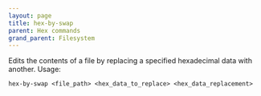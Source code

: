 ```yaml
---
layout: page
title: hex-by-swap
parent: Hex commands
grand_parent: Filesystem
---
```

Edits the contents of a file by replacing a specified hexadecimal data with another. Usage:
```
hex-by-swap <file_path> <hex_data_to_replace> <hex_data_replacement>
```


